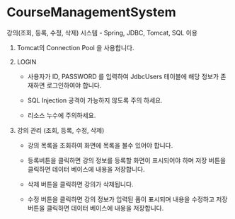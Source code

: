 # CourseManagementSystem
강의(조회, 등록, 수정, 삭제) 시스템 - Spring, JDBC, Tomcat, SQL 이용

1. Tomcat의 Connection Pool 을 사용합니다.


2. LOGIN
    - 사용자가 ID, PASSWORD 를 입력하여 JdbcUsers 테이블에 해당 정보가 존재하면 로그인하여야 합니다.

    - SQL Injection 공격이 가능하지 않도록 주의 하세요.

    - 리소스 누수에 주의하세요.
3. 강의 관리 (조회, 등록, 수정, 삭제)

    - 강의 목록을 조회하여 화면에 목록을 볼수 있어야 합니다.

    - 등록버튼을 클릭하면 강의 정보를 등록할 화면이 표시되어야 하며 저장 버튼을 클릭하면 데이터 베이스에 내용을 저장합니다.

    - 삭제 버튼을 클릭하면 강의가 삭제됩니다.

    - 수정 버튼을 클릭하면 강의 정보가 입력된 폼이 표시되며 내용을 수정하고 저장버튼을 클릭하면 데이터 베이스에 내용을 저장합니다.
